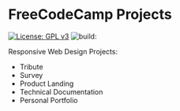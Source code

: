 # FreeCodeCamp Projects

[![License: GPL v3](https://img.shields.io/badge/License-GPLv3-blue.svg)](https://www.gnu.org/licenses/gpl-3.0)
<img src="https://travis-ci.com/MCinotti/fcc.svg?branch=master&amp;status=unknown" alt="build:">


Responsive Web Design Projects:

- Tribute
- Survey
- Product Landing
- Technical Documentation
- Personal Portfolio
